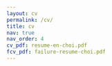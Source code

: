 ```yaml
---
layout: cv
permalink: /cv/
title: cv
nav: true
nav_order: 4
cv_pdf: resume-en-choi.pdf
fcv_pdf: failure-resume-choi.pdf
---
```

